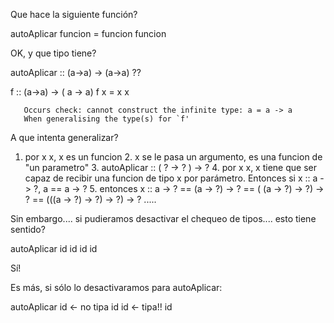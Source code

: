 Que hace la siguiente función?

autoAplicar funcion = funcion funcion

OK, y que tipo tiene?

autoAplicar :: (a-&gt;a) -&gt; (a-&gt;a) ??

f :: (a-&gt;a) -&gt; ( a -&gt; a) f x = x x

`   Occurs check: cannot construct the infinite type: a = a -> a`
``    When generalising the type(s) for `f' ``

A que intenta generalizar?

1. por x x, x es un funcion 2. x se le pasa un argumento, es una funcion de "un parametro" 3. autoAplicar :: ( ? -&gt; ? ) -&gt; ? 4. por x x, x tiene que ser capaz de recibir una funcion de tipo x por parámetro. Entonces si x :: a -&gt; ?, a == a -&gt; ? 5. entonces x :: a -&gt; ? == (a -&gt; ?) -&gt; ? == ( (a -&gt; ?) -&gt; ?) -&gt; ? == (((a -&gt; ?) -&gt; ?) -&gt; ?) -&gt; ? .....

Sin embargo.... si pudieramos desactivar el chequeo de tipos.... esto tiene sentido?

autoAplicar id id id id

Sí!

Es más, si sólo lo desactivaramos para autoAplicar:

autoAplicar id &lt;- no tipa id id &lt;- tipa!! id
